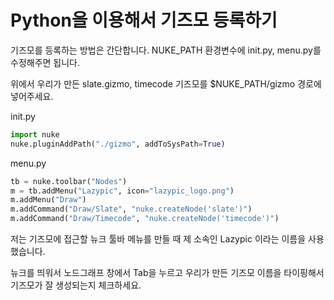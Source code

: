 # Python을 이용해서 기즈모 등록하기

기즈모를 등록하는 방법은 간단합니다. NUKE_PATH 환경변수에 init.py, menu.py를 수정해주면 됩니다.

위에서 우리가 만든 slate.gizmo, timecode 기즈모를 $NUKE_PATH/gizmo 경로에 넣어주세요.

init.py
```python
import nuke
nuke.pluginAddPath("./gizmo", addToSysPath=True)
```

menu.py
```python
tb = nuke.toolbar("Nodes")
m = tb.addMenu("Lazypic", icon="lazypic_logo.png")
m.addMenu("Draw")
m.addCommand("Draw/Slate", "nuke.createNode('slate')")
m.addCommand("Draw/Timecode", "nuke.createNode('timecode')")
```

저는 기즈모에 접근할 뉴크 툴바 메뉴를 만들 때 제 소속인 Lazypic 이라는 이름을 사용했습니다.

뉴크를 띄워서 노드그래프 창에서 Tab을 누르고 우리가 만든 기즈모 이름을 타이핑해서 기즈모가 잘 생성되는지 체크하세요.